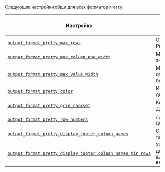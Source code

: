 
<!-- Note: This file is used as a snippet in all files that import it --> 

Следующие настройки общи для всех форматов `Pretty`:

| Настройка                                                                                                                                                                     | Описание                                                                                                                                                                                                                                 | Значение по умолчанию |
|-----------------------------------------------------------------------------------------------------------------------------------------------------------------------------|---------------------------------------------------------------------------------------------------------------------------------------------------------------------------------------------------------------------------------------------|-----------------------|
| [`output_format_pretty_max_rows`](/operations/settings/settings-formats.md/#output_format_pretty_max_rows)                                                          | Ограничение по количеству строк для форматов Pretty.                                                                                                                                                                                                               | `10000`               |
| [`output_format_pretty_max_column_pad_width`](/operations/settings/settings-formats.md/#output_format_pretty_max_column_pad_width)                                  | Максимальная ширина для дополнения всех значений в колонке в форматах Pretty.                                                                                                                                                                              | `250`                 |
| [`output_format_pretty_max_value_width`](/operations/settings/settings-formats.md/#output_format_pretty_max_value_width)                                            | Максимальная ширина значения для отображения в форматах Pretty. Если больше - будет обрезано.                                                                                                                                                           | `10000`               |                                                                                                                                                 
| [`output_format_pretty_color`](/operations/settings/settings-formats.md/#output_format_pretty_color)                                                                | Использовать последовательности escape ANSI для раскрашивания в форматах Pretty.                                                                                                                                                                                | `true`                |
| [`output_format_pretty_grid_charset`](/operations/settings/settings-formats.md/#output_format_pretty_grid_charset)                                                  | Кодировка для печати границ таблицы. Доступные кодировки: ASCII, UTF-8.                                                                                                                                                                        | `UTF-8`               |                                                                                                                                                           
| [`output_format_pretty_row_numbers`](/operations/settings/settings-formats.md/#output_format_pretty_row_numbers)                                                    | Добавить номера строк перед каждой строкой для красивого выходного формата.                                                                                                                                                                                   | `true`                |                                                                                                                                                                          
| [`output_format_pretty_display_footer_column_names`](/operations/settings/settings-formats.md/#output_format_pretty_display_footer_column_names)                    | Отображать имена колонок в подвале, если таблица содержит много строк.                                                                                                                                                                             | `true`                |                                                                                                                                                                    
| [`output_format_pretty_display_footer_column_names_min_rows`](/operations/settings/settings-formats.md/#output_format_pretty_display_footer_column_names_min_rows)  | Устанавливает минимальное количество строк, для которых будет отображаться подвал, если [`output_format_pretty_display_footer_column_names`](/operations/settings/settings-formats.md/#output_format_pretty_display_footer_column_names) включен.  | `50`                  |
```
